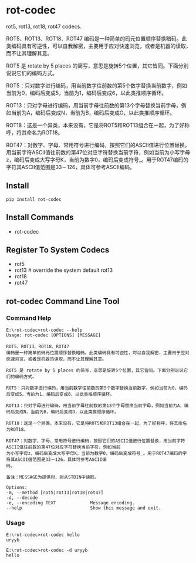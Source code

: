 # rot-codec

rot5, rot13, rot18, rot47 codecs.

ROT5、ROT13、ROT18、ROT47 编码是一种简单的码元位置顺序替换暗码。此类编码具有可逆性，可以自我解密，主要用于应对快速浏览，或者是机器的读取，而不让其理解其意。

ROT5 是 rotate by 5 places 的简写，意思是旋转5个位置，其它皆同。下面分别说说它们的编码方式。

ROT5：只对数字进行编码，用当前数字往前数的第5个数字替换当前数字，例如当前为0，编码后变成5，当前为1，编码后变成6，以此类推顺序循环。

ROT13：只对字母进行编码，用当前字母往前数的第13个字母替换当前字母，例如当前为A，编码后变成N，当前为B，编码后变成O，以此类推顺序循环。

ROT18：这是一个异类，本来没有，它是将ROT5和ROT13组合在一起，为了好称呼，将其命名为ROT18。

ROT47：对数字、字母、常用符号进行编码，按照它们的ASCII值进行位置替换，用当前字符ASCII值往前数的第47位对应字符替换当前字符，例如当前为小写字母z，编码后变成大写字母K，当前为数字0，编码后变成符号_。用于ROT47编码的字符其ASCII值范围是33－126，具体可参考ASCII编码。


## Install

    pip install rot-codec

## Install Commands

- rot-codec

## Register To System Codecs

- rot5
- rot13  # override the system default rot13
- rot18
- rot47

## rot-codec Command Line Tool


### Command Help

    E:\rot-codec>rot-codec --help
    Usage: rot-codec [OPTIONS] [MESSAGE]

    ROT5、ROT13、ROT18、ROT47
    编码是一种简单的码元位置顺序替换暗码。此类编码具有可逆性，可以自我解密，主要用于应对快速浏览，或者是机器的读取，而不让其理解其意。

    ROT5 是 rotate by 5 places 的简写，意思是旋转5个位置，其它皆同。下面分别说说它们的编码方式。

    ROT5：只对数字进行编码，用当前数字往前数的第5个数字替换当前数字，例如当前为0，编码后变成5，当前为1，编码后变成6，以此类推顺序循环。

    ROT13：只对字母进行编码，用当前字母往前数的第13个字母替换当前字母，例如当前为A，编码后变成N，当前为B，编码后变成O，以此类推顺序循环。

    ROT18：这是一个异类，本来没有，它是将ROT5和ROT13组合在一起，为了好称呼，将其命名为ROT18。

    ROT47：对数字、字母、常用符号进行编码，按照它们的ASCII值进行位置替换，用当前字符ASCII值往前数的第47位对应字符替换当前字符，例如当前
    为小写字母z，编码后变成大写字母K，当前为数字0，编码后变成符号_。用于ROT47编码的字符其ASCII值范围是33－126，具体可参考ASCII编
    码。

    备注：MESSAGE为提供时，则从STDIN中读取。

    Options:
    -m, --method [rot5|rot13|rot18|rot47]
    -d, --decode
    -e, --encoding TEXT             Message encoding.
    --help                          Show this message and exit.

### Usage

    E:\rot-codec>rot-codec hello
    uryyb

    E:\rot-codec>rot-codec -d uryyb
    hello


